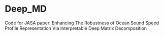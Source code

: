 # Deep_MD
Code for JASA paper: Enhancing The Robustness of Ocean Sound Speed Profile Representation Via Interpretable Deep Matrix Decomposition
